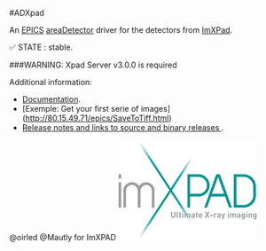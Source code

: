#ADXpad 

An 
[EPICS](http://www.aps.anl.gov/epics/) 
[areaDetector](http://cars.uchicago.edu/software/epics/areaDetector.html) 
driver for the detectors from 
[ImXPad](http://imxpad.com/).

:white_check_mark: STATE : stable.

###WARNING: Xpad Server v3.0.0 is required


Additional information:
* [Documentation](http://80.15.49.71/epics/Xpad_areaDetector_Driver.html).
* [Exemple: Get your first serie of images] (http://80.15.49.71/epics/SaveToTiff.html)
* [Release notes and links to source and binary releases ](/RELEASE.md).






@oirled @Mautly for ImXPAD
![ImXPAD logo](/xpadApp/op/opi/logo.png)

